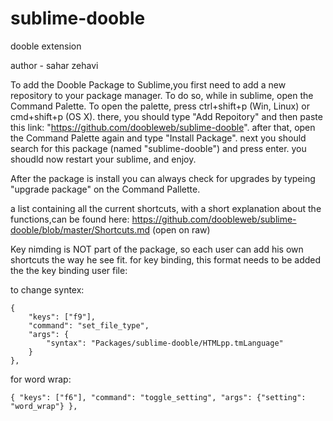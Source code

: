 # sublime-dooble
dooble extension

author - sahar zehavi

To add the Dooble Package to  Sublime,you first need to add a new repository to your package manager.
To do so, while in sublime, open the Command Palette. To open the palette, press ctrl+shift+p (Win, Linux) or cmd+shift+p (OS X). there, you should type "Add Repoitory" and then paste this link: "https://github.com/doobleweb/sublime-dooble".
after that, open the Command Palette again and type "Install Package". next you should search for this package (named "sublime-dooble") and press enter. you shoudld now restart your sublime, and enjoy.

After the package is install you can always check for upgrades by typeing "upgrade package" on the Command Pallette.
	
a list containing all the current shortcuts, with a short explanation about the functions,can be found here:
https://github.com/doobleweb/sublime-dooble/blob/master/Shortcuts.md
(open on raw)


Key nimding is NOT part of the package, so each user can add his own shortcuts the way he see fit.
for key binding, this format needs to be added the the key binding user file:

to change syntex:

	{
		"keys": ["f9"], 
		"command": "set_file_type",
		"args": {
			"syntax": "Packages/sublime-dooble/HTMLpp.tmLanguage"
		}
	},

for word wrap:

	{ "keys": ["f6"], "command": "toggle_setting", "args": {"setting": "word_wrap"} },



